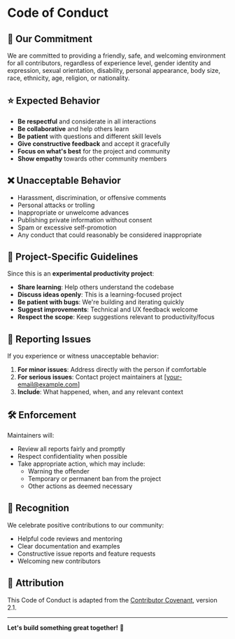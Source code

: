 # Code of Conduct

## 🤝 Our Commitment

We are committed to providing a friendly, safe, and welcoming environment for all contributors, regardless of experience level, gender identity and expression, sexual orientation, disability, personal appearance, body size, race, ethnicity, age, religion, or nationality.

## ⭐ Expected Behavior

- **Be respectful** and considerate in all interactions
- **Be collaborative** and help others learn
- **Be patient** with questions and different skill levels  
- **Give constructive feedback** and accept it gracefully
- **Focus on what's best** for the project and community
- **Show empathy** towards other community members

## ❌ Unacceptable Behavior

- Harassment, discrimination, or offensive comments
- Personal attacks or trolling
- Inappropriate or unwelcome advances
- Publishing private information without consent
- Spam or excessive self-promotion
- Any conduct that could reasonably be considered inappropriate

## 🚀 Project-Specific Guidelines

Since this is an **experimental productivity project**:

- **Share learning**: Help others understand the codebase
- **Discuss ideas openly**: This is a learning-focused project
- **Be patient with bugs**: We're building and iterating quickly
- **Suggest improvements**: Technical and UX feedback welcome
- **Respect the scope**: Keep suggestions relevant to productivity/focus

## 📢 Reporting Issues

If you experience or witness unacceptable behavior:

1. **For minor issues**: Address directly with the person if comfortable
2. **For serious issues**: Contact project maintainers at [your-email@example.com]
3. **Include**: What happened, when, and any relevant context

## 🛠️ Enforcement

Maintainers will:
- Review all reports fairly and promptly
- Respect confidentiality when possible
- Take appropriate action, which may include:
  - Warning the offender
  - Temporary or permanent ban from the project
  - Other actions as deemed necessary

## 🌟 Recognition

We celebrate positive contributions to our community:
- Helpful code reviews and mentoring
- Clear documentation and examples
- Constructive issue reports and feature requests
- Welcoming new contributors

## 📜 Attribution

This Code of Conduct is adapted from the [Contributor Covenant](https://www.contributor-covenant.org/), version 2.1.

---

**Let's build something great together!** 🚀